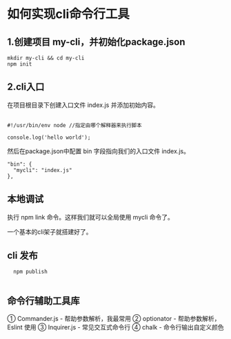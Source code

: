 # 如何实现cli命令行工具

## 1.创建项目 my-cli，并初始化package.json

```
mkdir my-cli && cd my-cli
npm init

```

## 2.cli入口

在项目根目录下创建入口文件 index.js 并添加初始内容。

```

#!/usr/bin/env node //指定由哪个解释器来执行脚本

console.log('hello world');

```

然后在package.json中配置 bin 字段指向我们的入口文件 index.js。

```
"bin": {
  "mycli": "index.js"
},

```

## 本地调试

执行 npm link 命令。这样我们就可以全局使用 mycli 命令了。

一个基本的cli架子就搭建好了。

## cli 发布

```
  npm publish
  
```


## 命令行辅助工具库

① Commander.js - 帮助参数解析，我最常用
② optionator - 帮助参数解析，Eslint 使用
③ Inquirer.js - 常见交互式命令行
④ chalk - 命令行输出自定义颜色